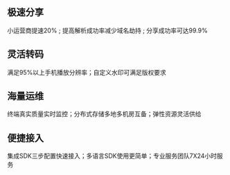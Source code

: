 ## 极速分享
小运营商提速20% ; 提高解析成功率减少域名劫持 ; 分享成功率可达99.9%

## 灵活转码
满足95%以上手机播放分辨率；自定义水印可满足版权要求

## 海量运维
终端真实质量实时监控；分布式存储多地多机房互备；弹性资源灵活供给

## 便捷接入
集成SDK三步配置快速接入；多语言SDK使用更简单；专业服务团队7X24小时服务

